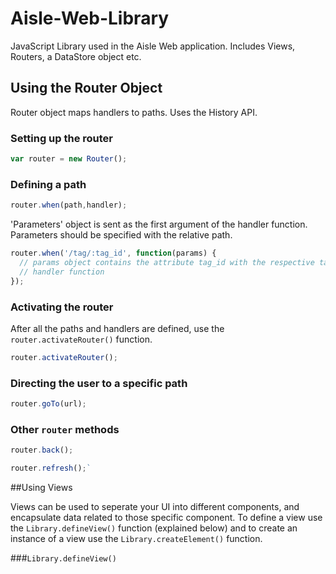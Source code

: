 # Aisle-Web-Library
JavaScript Library used in the Aisle Web application. Includes Views, Routers, a DataStore object etc.

## Using the Router Object
Router object maps handlers to paths. Uses the History API.

### Setting up the router
```javascript
var router = new Router();
```

### Defining a path
```javascript
router.when(path,handler);
```

'Parameters' object is sent as the first argument of the handler function. Parameters should be specified with the relative path.

```javascript
router.when('/tag/:tag_id', function(params) {
  // params object contains the attribute tag_id with the respective tag_id according to the path
  // handler function
});
```

### Activating the router
After all the paths and handlers are defined, use the `router.activateRouter()` function.
```javascript
router.activateRouter();
```

### Directing the user to a specific path
```javascript
router.goTo(url);
```

### Other `router` methods

```javascript
router.back();
```
```javascript
router.refresh();`
```

##Using Views

Views can be used to seperate your UI into different components, and encapsulate data related to those specific component. To define a view use the `Library.defineView()` function (explained below) and to create an instance of a view use the `Library.createElement()` function.

###`Library.defineView()`





